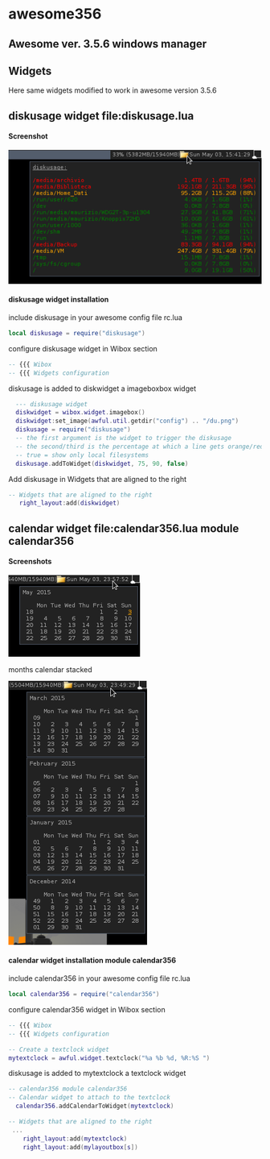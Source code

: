 # awesome356

## Awesome ver. 3.5.6 windows manager

## Widgets 

Here same widgets modified to work in awesome version 3.5.6 

## diskusage widget file:diskusage.lua 
 
#### Screenshot
 ![diskusage ](https://github.com/msiagri/awesome356/blob/master/screenshots/Aw-356-diskusage.png?raw=true "diskusage widget awesome 3.5.6")

#### diskusage widget installation 

include diskusage in your awesome config file rc.lua 

```lua
local diskusage = require("diskusage")
```
configure diskusage widget in Wibox section 

```lua
-- {{{ Wibox
-- {{{ Widgets configuration
```

diskusage is added to diskwidget a imageboxbox widget  

```lua
  --- diskusage widget
  diskwidget = wibox.widget.imagebox()
  diskwidget:set_image(awful.util.getdir("config") .. "/du.png")
  diskusage = require("diskusage")
  -- the first argument is the widget to trigger the diskusage
  -- the second/third is the percentage at which a line gets orange/red
  -- true = show only local filesystems
  diskusage.addToWidget(diskwidget, 75, 90, false)
```

Add diskusage in Widgets that are aligned to the right 

```lua
-- Widgets that are aligned to the right
   right_layout:add(diskwidget)
```


## calendar widget file:calendar356.lua module calendar356

 
#### Screenshots
 ![calendar ](https://github.com/msiagri/awesome356/blob/master/screenshots/Aw-356-calendar356.png?raw=true "calendar widget awesome 3.5.6")
 
months calendar stacked  
 
 ![calendar ](https://github.com/msiagri/awesome356/blob/master/screenshots/Aw-356-calendar356-stacked.png?raw=true "calendar widget awesome 3.5.6")
 
#### calendar widget installation module calendar356

include calendar356 in your awesome config file rc.lua 

```lua
local calendar356 = require("calendar356")
```
configure calendar356 widget in Wibox section 

```lua
-- {{{ Wibox
-- {{{ Widgets configuration
```

```lua
-- Create a textclock widget
mytextclock = awful.widget.textclock("%a %b %d, %R:%S ")
```

diskusage is added to mytextclock a textclock widget  

```lua
-- calendar356 module calendar356
-- Calendar widget to attach to the textclock
  calendar356.addCalendarToWidget(mytextclock)
```

```lua
-- Widgets that are aligned to the right
 ...
    right_layout:add(mytextclock)
    right_layout:add(mylayoutbox[s])
 ```
